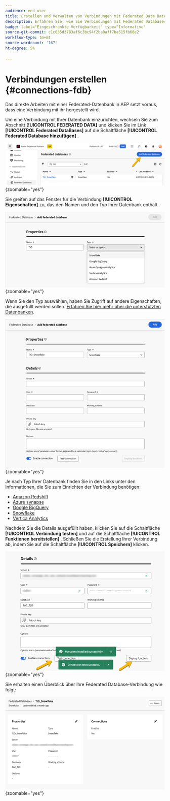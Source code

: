 ```yaml
---
audience: end-user
title: Erstellen und Verwalten von Verbindungen mit Federated Data Datenbanken
description: Erfahren Sie, wie Sie Verbindungen mit Federated Databases erstellen und verwalten.
badge: label="Eingeschränkte Verfügbarkeit" type="Informative"
source-git-commit: c1c035d3783af6c3bc94f2ba0aff7ba515fb68e2
workflow-type: tm+mt
source-wordcount: '167'
ht-degree: 5%

---
```


# Verbindungen erstellen {#connections-fdb}

Das direkte Arbeiten mit einer Federated-Datenbank in AEP setzt voraus, dass eine Verbindung mit ihr hergestellt wird.

Um eine Verbindung mit Ihrer Datenbank einzurichten, wechseln Sie zum Abschnitt **[!UICONTROL FEDERATED DATA]** und klicken Sie im Link **[!UICONTROL Federated DataBases]** auf die Schaltfläche **[!UICONTROL Federated Database hinzufügen]** .

![](assets/connections_list.png){zoomable="yes"}

Sie greifen auf das Fenster für die Verbindung **[!UICONTROL Eigenschaften]** zu, das den Namen und den Typ Ihrer Datenbank enthält.

![](assets/connections_name.png){zoomable="yes"}

Wenn Sie den Typ auswählen, haben Sie Zugriff auf andere Eigenschaften, die ausgefüllt werden sollen. [Erfahren Sie hier mehr über die unterstützten Datenbanken](federated-db.md).

![](assets/connections_details.png){zoomable="yes"}

Je nach Typ Ihrer Datenbank finden Sie in den Links unter den Informationen, die Sie zum Einrichten der Verbindung benötigen:

* [Amazon Redshift](federated-db.md#amazon-redshift)
* [Azure synapse](federated-db.md#azure-synapse-redshift)
* [Google BigQuery](federated-db.md#google-big-query)
* [Snowflake](federated-db.md#snowflake)
* [Vertica Analytics](federated-db.md#vertica-analytics)

Nachdem Sie die Details ausgefüllt haben, klicken Sie auf die Schaltfläche **[!UICONTROL Verbindung testen]** und auf die Schaltfläche **[!UICONTROL Funktionen bereitstellen]** .
Schließen Sie die Erstellung Ihrer Verbindung ab, indem Sie auf die Schaltfläche **[!UICONTROL Speichern]** klicken.

![](assets/connections_testdeploy.png){zoomable="yes"}

Sie erhalten einen Überblick über Ihre Federated Database-Verbindung wie folgt:

![](assets/connections_overview.png){zoomable="yes"}
